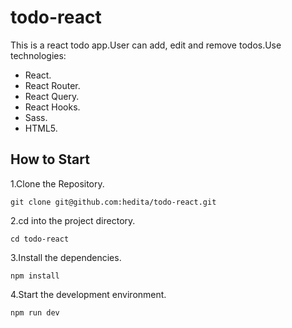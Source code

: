 # todo-react
This is a react todo app.User can add, edit and remove todos.Use technologies: 
- React.
- React Router.
- React Query.
- React Hooks.
- Sass.
- HTML5.

## How to Start
1.Clone the Repository.
```
git clone git@github.com:hedita/todo-react.git
```

2.cd into the project directory.
```
cd todo-react
```

3.Install the dependencies.
```
npm install
```

4.Start the development environment.
```
npm run dev
```
